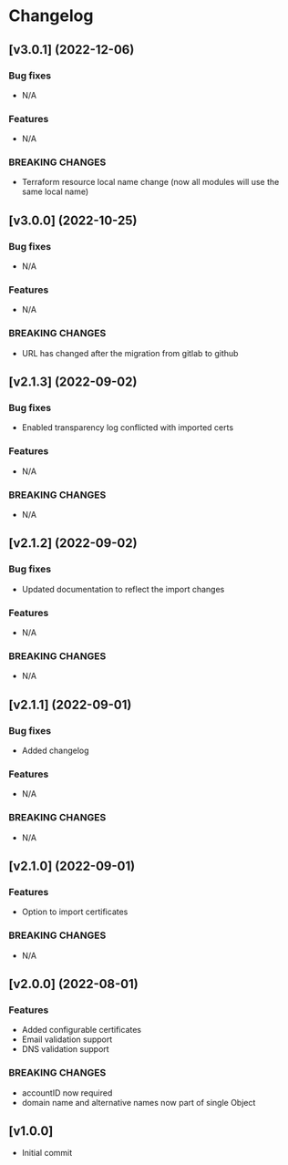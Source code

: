 # Changelog

## [v3.0.1] (2022-12-06)

### Bug fixes

- N/A

### Features

- N/A

### BREAKING CHANGES

- Terraform resource local name change (now all modules will use the same local name)

## [v3.0.0] (2022-10-25)

### Bug fixes

- N/A

### Features

- N/A

### BREAKING CHANGES

- URL has changed after the migration from gitlab to github

## [v2.1.3] (2022-09-02)

### Bug fixes

- Enabled transparency log conflicted with imported certs

### Features

- N/A

### BREAKING CHANGES

- N/A

## [v2.1.2] (2022-09-02)

### Bug fixes

- Updated documentation to reflect the import changes

### Features

- N/A

### BREAKING CHANGES

- N/A

## [v2.1.1] (2022-09-01)

### Bug fixes

- Added changelog

### Features

- N/A

### BREAKING CHANGES

- N/A

## [v2.1.0] (2022-09-01)

### Features

- Option to import certificates

### BREAKING CHANGES

- N/A

## [v2.0.0] (2022-08-01)

### Features

- Added configurable certificates
- Email validation support
- DNS validation support

### BREAKING CHANGES

- accountID now required
- domain name and alternative names now part of single Object

## [v1.0.0]

- Initial commit

